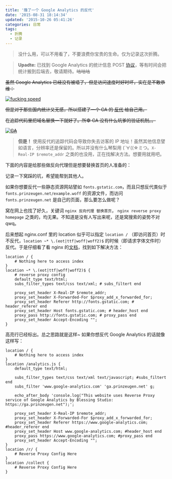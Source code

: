 ```yaml
---
title: '撸了一个 Google Analytics 的反代'
date: '2015-08-31 18:14:34'
updated: '2015-10-26 05:41:26'
categories: 日常
tags:
  - 折腾
  - 记录
---
```


> 没什么用，可以不用看了，不要浪费你宝贵的生命。仅为记录这次折腾。

> **Upadte:** 已找到 Google Analytics 的统计信息 POST [协议](https://developers.google.com/analytics/devguides/collection/protocol/v1/reference)，等有时间会把统计搬到后端去，敬请期待。~~咕咕咕~~

~~虽然 Google Analytics 已经没有被墙了，但是访问速度时好时坏，实在是不敢恭维：~~

[![fucking speed](https://img.prin.studio/images/2015/08/2015-08-31_01-15-27.png)](https://img.prin.studio/images/2015/08/2015-08-31_01-15-27.png)

~~但是对于那些国内统计又无感，所以搭建了一个 GA 的 [反代](https://ga.prinzeugen.net/) 给自己用。~~

~~在追踪代码里把域名替换一下就好了。所幸 GA 没有什么坑爹的验证机制。。~~

~~[![GA](https://img.prin.studio/images/2015/08/2015-08-31_01-22-15-1024x284.png)](https://img.prin.studio/images/2015/08/2015-08-31_01-22-15.png)~~

> **但是！** 使用反代的追踪代码会导致你失去访客的 IP 地址！虽然其他信息譬如语言，分辨率还是保留的。所以并没有什么琴梨用 (´∀((☆ミつ。`X-Real-IP $remote_addr` 之类的也没用，正在找解决方法。想要用就用吧。

下面的内容是给那些做反向代理但是想要替换首页的人准备的：

记录一下窝踩的坑，希望能帮到其他人。

<!--more-->

如果你想要反代一些静态资源网站譬如 `fonts.gstatic.com`，而且只想反代类似于 `fonts.prinzeugen.net/example.woff` 的资源文件，而访问 `fonts.prinzeugen.net` 是自己的页面，那么要怎么做呢？

窝在网上也找了好久，关键词 `nginx 反向代理 替换首页`， `nginx reverse proxy homepage` 之类的，均无果。不知道是没有人写出来呢，还是窝搜索的姿势不对 qwq。

后来想起 nginx.conf 里的 location 似乎可以指定 `location /` （即访问首页）时不反代，`location ~* \.(eot|ttf|woff|woff2)$` 的时候（即请求字体文件时）反代。于是仔细看了看 nginx 的[文档](http://nginx.org/en/docs/http/ngx_http_core_module.html#location)，找到如下解决方法：

```nginx
location / {
    # Nothing here to access index
}
location ~* \.(eot|ttf|woff|woff2)$ {
    # reverse proxy config
    default_type text/html;
    subs_filter_types text/css text/xml; # subs_filtert end

    proxy_set_header X-Real-IP $remote_addr;
    proxy_set_header X-Forwarded-For $proxy_add_x_forwarded_for;
    proxy_set_header Referer http://fonts.gstatic.com; # header_referer end
    proxy_set_header Host fonts.gstatic.com; # header_host end
    proxy_pass http://fonts.gstatic.com; # proxy_pass end
    proxy_set_header Accept-Encoding "";
}
```

高亮行已经标出。总之思路就是这样~ 如果你想反代 Google Analytics 的话就像这样写：

```
location / {
    # Nothing here to access index
}
location /analytics.js {
    default_type text/html;

    subs_filter_types text/css text/xml text/javascript; #subs_filtert end
    subs_filter 'www.google-analytics.com' 'ga.prinzeugen.net' g;

    echo_after_body 'console.log("This website uses Reverse Proxy service of Google Analytics by Blessing Studio: https://ga.prinzeugen.net");';

    proxy_set_header X-Real-IP $remote_addr;
    proxy_set_header X-Forwarded-For $proxy_add_x_forwarded_for;
    proxy_set_header Referer https://www.google-analytics.com; #header_referer end
    proxy_set_header Host www.google-analytics.com; #header_host end
    proxy_pass https://www.google-analytics.com; #proxy_pass end
    proxy_set_header Accept-Encoding "";
}
location /r/ {
    # Reverse Proxy Config Here
}
location /collect {
    # Reverse Proxy Config Here
}
```

 

 
